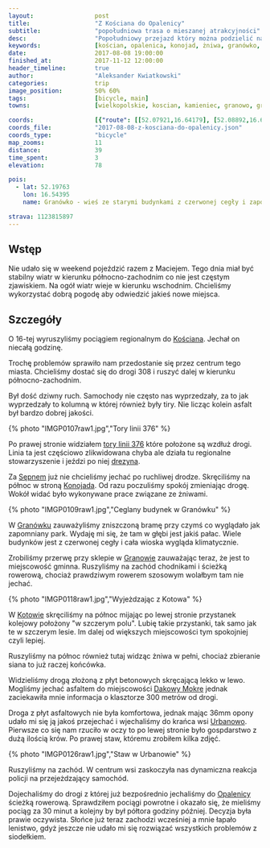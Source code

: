 ```yaml
---
layout:                 post
title:                  "Z Kościana do Opalenicy"
subtitle:               "popołudniowa trasa o mieszanej atrakcyjności"
desc:                   "Popołudniowy przejazd który można podzielić na: wyjazd z Kościana drogą 308, kilka ciekawych wiosek w okolicy Granowa oraz szybki powród do pociągu z Opalenicy."
keywords:               [kościan, opalenica, konojad, żniwa, granówko, urbanowo]
date:                   2017-08-08 19:00:00
finished_at:            2017-11-12 12:00:00
header_timeline:        true
author:                 "Aleksander Kwiatkowski"
categories:             trip
image_position:         50% 60%
tags:                   [bicycle, main]
towns:                  [wielkopolskie, koscian, kamieniec, granowo, grodzisk_wielkopolski, opalenica]

coords:                 [{"route": [[52.07921,16.64179], [52.08892,16.65089], [52.12376,16.62858], [52.15100,16.54524], [52.16290,16.53682], [52.18943,16.55021], [52.19774,16.54395], [52.19685,16.53966], [52.22199,16.53279], [52.19679,16.53974], [52.22225,16.53159], [52.22414,16.48618], [52.24711,16.46481], [52.24974,16.46610], [52.26760,16.44138], [52.26758,16.41460], [52.27535,16.39177], [52.30808,16.41108]], "type": "bicycle"}]
coords_file:            "2017-08-08-z-kosciana-do-opalenicy.json"
coords_type:            "bicycle"
map_zooms:              11
distance:               39
time_spent:             3
elevation:              78

pois:
  - lat: 52.19763
    lon: 16.54395
    name: Granówko - wieś ze starymi budynkami z czerwonej cegły i zapomnianym pałacem

strava: 1123815897
---
```


[wiki-koscian]: https://pl.wikipedia.org/wiki/Ko%C5%9Bcian
[wiki-sepno]: https://pl.wikipedia.org/wiki/Sepno_(powiat_grodziski)
[wiki-konojad]: https://pl.wikipedia.org/wiki/Konojad
[wiki-granowko]: https://pl.wikipedia.org/wiki/Gran%C3%B3wko_(wojew%C3%B3dztwo_wielkopolskie)
[wiki-granowo]: https://pl.wikipedia.org/wiki/Granowo_(wojew%C3%B3dztwo_wielkopolskie)
[wiki-kotowo]: https://pl.wikipedia.org/wiki/Kotowo_(powiat_grodziski)
[wiki-dakowy-mokre]: https://pl.wikipedia.org/wiki/Dakowy_Mokre
[wiki-urbanowo]: https://pl.wikipedia.org/wiki/Urbanowo_(wojew%C3%B3dztwo_wielkopolskie)
[wiki-opalenica]: https://pl.wikipedia.org/wiki/Opalenica
[wiki-linia-376]: https://pl.wikipedia.org/wiki/Linia_kolejowa_nr_376
[wiki-grodzisk-drezyna]: https://pl.wikipedia.org/wiki/Grodziska_Kolej_Drezynowa


Wstęp
-----

Nie udało się w weekend pojeździć razem z Maciejem. Tego dnia miał być
stabilny wiatr w kierunku północno-zachodnim co nie jest częstym zjawiskiem.
Na ogół wiatr wieje w kierunku wschodnim. Chcieliśmy wykorzystać dobrą
pogodę aby odwiedzić jakieś nowe miejsca.

Szczegóły
---------

O 16-tej wyruszyliśmy pociągiem regionalnym do [Kościana][wiki-koscian].
Jechał on niecałą godzinę.

Trochę problemów sprawiło nam przedostanie się przez centrum tego miasta.
Chcieliśmy dostać się do drogi 308 i ruszyć dalej w kierunku
północno-zachodnim.

Był dość dziwny ruch. Samochody
nie często nas wyprzedzały, za to jak wyprzedzały to kolumną w której również były tiry.
Nie licząc kolein asfalt był bardzo dobrej jakości.

{% photo "IMGP0107raw1.jpg","Tory linii 376" %}

Po prawej stronie widziałem [tory linii 376][wiki-linia-376] które położone są wzdłuż drogi.
Linia ta jest częściowo zlikwidowana chyba ale działa tu regionalne stowarzyszenie i
jeździ po niej [drezyna][wiki-grodzisk-drezyna].

Za [Sępnem][wiki-sepno] już nie chcieliśmy jechać po ruchliwej drodze.
Skręciliśmy na północ w stroną [Konojada][wiki-konojad]. Od razu poczuliśmy
spokój zmieniając drogę. Wokół widać było wykonywane prace związane ze żniwami.

{% photo "IMGP0109raw1.jpg","Ceglany budynek w Granówku" %}

W [Granówku][wiki-granowko] zauważyliśmy zniszczoną bramę przy czymś co
wyglądało jak zapomniany park. Wydaję mi się, że tam w głębi jest jakiś pałac.
Wiele budynków jest z czerwonej cegły i cała wioska wygląda klimatycznie.

Zrobiliśmy przerwę przy sklepie w [Granowie][wiki-granowo] zauważając teraz, że
jest to miejscowość gminna. Ruszyliśmy na zachód chodnikami i ścieżką
rowerową, chociaż prawdziwym rowerem szosowym wolałbym tam nie jechać.

{% photo "IMGP0118raw1.jpg","Wyjeżdzając z Kotowa" %}

W [Kotowie][wiki-kotowo] skręciliśmy na północ mijając po lewej stronie
przystanek kolejowy położony "w szczerym polu".
Lubię takie przystanki, tak samo jak te w
szczerym lesie. Im dalej od większych miejscowości tym spokojniej
czyli lepiej.

Ruszyliśmy na północ również tutaj widząc żniwa w pełni, chociaż zbieranie
siana to już raczej końcówka.

Widzieliśmy drogą złożoną z płyt betonowych skręcającą lekko w lewo. Mogliśmy
jechać asfaltem do miejscowości [Dakowy Mokre][wiki-dakowy-mokre] jednak
zaciekawiła mnie informacja o klasztorze 300 metrów od drogi.

Droga z płyt asfaltowych nie była komfortowa, jednak mając 36mm opony udało
mi się ją jakoś przejechać i wjechaliśmy do krańca wsi [Urbanowo][wiki-urbanowo].
Pierwsze co się nam rzuciło w oczy to po lewej stronie było
gospdarstwo z dużą ilością krów. Po prawej staw, któremu zrobiłem kilka zdjęć.

{% photo "IMGP0126raw1.jpg","Staw w Urbanowie" %}

Ruszyliśmy na zachód. W centrum wsi zaskoczyła nas
dynamiczna reakcja policji na przejeżdzający
samochód.

Dojechaliśmy do drogi z której już bezpośrednio jechaliśmy do
[Opalenicy][wiki-opalenica] ścieżką rowerową. Sprawdziłem pociągi powrotne i
okazało się, że mieliśmy pociąg za 30 minut a kolejny by był półtora godziny później.
Decyzja była prawie oczywista. Słońce już teraz zachodzi wcześniej a mnie
łapało lenistwo, gdyż jeszcze nie udało mi się rozwiązać wszystkich problemów
z siodełkiem.
